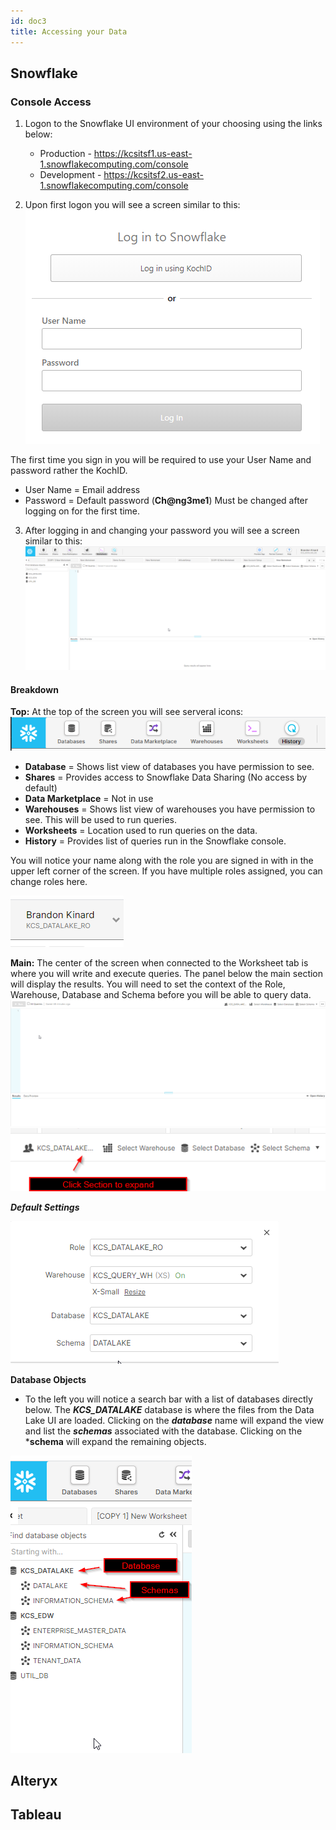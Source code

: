 ```yaml
---
id: doc3
title: Accessing your Data
---
```


## Snowflake

### Console Access 

1. Logon to the Snowflake UI environment of your choosing using the links below:
    - Production - https://kcsitsf1.us-east-1.snowflakecomputing.com/console  
    - Development - https://kcsitsf2.us-east-1.snowflakecomputing.com/console 

2. Upon first logon you will see a screen similar to this:
![](../static/img/snowflakeLogon.png)

The first time you sign in you will be required to use your User Name and password rather the KochID.
- User Name = Email address
- Password = Default password (**Ch@ng3me1**) Must be changed after logging on for the first time. 

3. After logging in and changing your password you will see a screen similar to this:
![](../static/img/snowflakeFirstlogonScreen.png)

#### Breakdown

**Top:**
At the top of the screen you will see serveral icons:
![](../static/img/snowflakeTopIcons.png)
-   **Database** = Shows list view of databases you have permission to see.
-   **Shares** = Provides access to Snowflake Data Sharing (No access by default)
-   **Data Marketplace** = Not in use
-   **Warehouses** = Shows list view of warehouses you have permission to see. This will be used to run queries. 
-   **Worksheets** = Location used to run queries on the data. 
-   **History** = Provides list of queries run in the Snowflake console. 

You will notice your name along with the role you are signed in with in the upper left corner of the screen. If you have multiple roles assigned, you can change roles here. 

![](../static/img/snowflakeShowRole.png)

**Main:**
The center of the screen when connected to the Worksheet tab is where you will write and execute queries. The panel below the main section will display the results. You will need to set the context of the Role, Warehouse, Database and Schema before you will be able to query data. 
![](../static/img/snowflakeMain.png)
![](../static/img/snowflakeRunQuery.png)

***Default Settings***

![](../static/img/snowflakeDefaults.png)

**Database Objects**

- To the left you will notice a search bar with a list of databases directly below. The ***KCS_DATALAKE*** database is where the files from the Data Lake UI are loaded. Clicking on the ***database*** name will expand the view and list the ***schemas*** associated with the database. Clicking on the ***schema** will expand the remaining objects. 

![](../static/img/snowflakeDB.png)




## Alteryx


## Tableau
